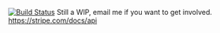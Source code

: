 [![Build Status](https://travis-ci.org/dmjio/stripe-haskell.svg)](https://travis-ci.org/dmjio/stripe-haskell)
Still a WIP, email me if you want to get involved.
https://stripe.com/docs/api
